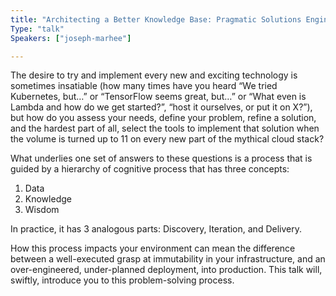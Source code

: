 ```yaml
---
title: "Architecting a Better Knowledge Base: Pragmatic Solutions Engineering"
Type: "talk"
Speakers: ["joseph-marhee"]

---
```

The desire to try and implement every new and exciting technology is sometimes insatiable (how many times have you heard “We tried Kubernetes, but…” or “TensorFlow seems great, but…” or “What even is Lambda and how do we get started?”, “host it ourselves, or put it on X?”), but how do you assess your needs, define your problem, refine a solution, and the hardest part of all, select the tools to implement that solution when the volume is turned up to 11 on every new part of the mythical cloud stack?

What underlies one set of answers to these questions is a process that is guided by a hierarchy of cognitive process that has three concepts:

1. Data
2. Knowledge
3. Wisdom

In practice, it has 3 analogous parts: Discovery, Iteration, and Delivery.

How this process impacts your environment can mean the difference between a well-executed grasp at immutability in your infrastructure, and an over-engineered, under-planned deployment, into production. This talk will, swiftly, introduce you to this problem-solving process.
